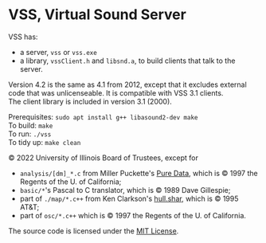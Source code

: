 # VSS, Virtual Sound Server

VSS has:
-   a server, `vss` or `vss.exe`
-   a library, `vssClient.h` and `libsnd.a`, to build clients that talk to the server.

Version 4.2 is the same as 4.1 from 2012, except that it excludes external code that was unlicenseable.
It is compatible with VSS 3.1 clients.  
The client library is included in version 3.1 (2000).

Prerequisites: `sudo apt install g++ libasound2-dev make`  
To build: `make`  
To run: `./vss`  
To tidy up: `make clean`

© 2022 University of Illinois Board of Trustees, except for
-   `analysis/[dm]_*.c` from Miller Puckette's [Pure Data](https://puredata.info/), which is © 1997 the Regents of the U. of California;
-   `basic/*`'s Pascal to C translator, which is © 1989 Dave Gillespie;
-   part of `./map/*.c++` from Ken Clarkson's [hull.shar](http://www.netlib.org/voronoi/), which is © 1995 AT&T;
-   part of `osc/*.c++` which is © 1997 the Regents of the U. of California.

The source code is licensed under the [MIT License](https://mit-license.org/).
